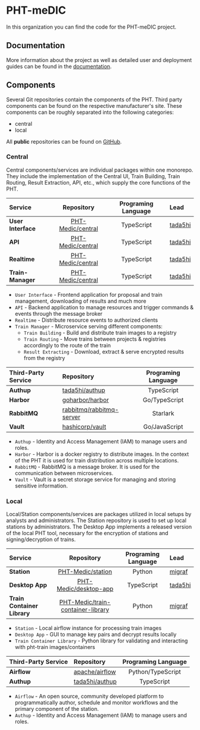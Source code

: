 # PHT-meDIC

In this organization you can find the code for the PHT-meDIC project.

## Documentation

More information about the project as well as detailed user and deployment guides can be found in 
the [documentation](https://docs.personalhealthtrain.de/).

## Components
Several Git repositories contain the components of the PHT. 
Third party components can be found on the respective manufacturer's site.
These components can be roughly separated into the following categories:

* central
* local

All **public** repositories can be found on [GitHub](https://github.com/PHT-Medic).

### Central
Central components/services are individual packages within one monorepo. They include the implementation of the Central 
UI, Train Building, Train Routing, Result Extraction, API, etc., which supply the core functions of the PHT.

| Service                  |                        Repository                         | Programing Language | Lead                                  |
|:-------------------------|:---------------------------------------------------------:|:-------------------:|:--------------------------------------|
| **User Interface**       | [PHT-Medic/central](https://github.com/PHT-Medic/central) |     TypeScript      | [tada5hi](https://github.com/tada5hi) |
| **API**                  | [PHT-Medic/central](https://github.com/PHT-Medic/central) |     TypeScript      | [tada5hi](https://github.com/tada5hi) |
| **Realtime**             | [PHT-Medic/central](https://github.com/PHT-Medic/central) |     TypeScript      | [tada5hi](https://github.com/tada5hi) |
| **Train-Manager**        | [PHT-Medic/central](https://github.com/PHT-Medic/central) |     TypeScript      | [tada5hi](https://github.com/tada5hi) |

* `User Interface` - Frontend application for proposal and train management, downloading of results and much more
* `API` - Backend application to manage resources and trigger commands & events through the message broker
* `Realtime` - Distribute resource events to authorized clients
* `Train Manager` - Microservice serving different components:
    * `Train Building` - Build and distribute train images to a registry
    * `Train Routing` - Move trains between projects & registries accordingly to the route of the train
    * `Result Extracting` - Download, extract & serve encrypted results from the registry


| Third-Party Service | Repository                                                              | Programing Language |
|:--------------------|:------------------------------------------------------------------------|:-------------------:|
| **Authup**          | [tada5hi/authup](https://github.com/tada5hi/authup)                     |     TypeScript      |
| **Harbor**          | [goharbor/harbor](https://github.com/goharbor/harbor)                   |    Go/TypeScript    |
| **RabbitMQ**        | [rabbitmq/rabbitmq-server](https://github.com/rabbitmq/rabbitmq-server) |      Starlark       |
| **Vault**           | [hashicorp/vault](https://github.com/hashicorp/vault)                   |    Go/JavaScript    |

* `Authup` - Identity and Access Management (IAM) to manage users and roles.
* `Harbor` - Harbor is a docker registry to distribute images. In the context of the PHT it is used for train distribution across multiple locations.
* `RabbitMQ` - RabbitMQ is a message broker. It is used for the communication between microservices.
* `Vault` - Vault is a secret storage service for managing and storing sensitive information.

### Local
Local/Station components/services are packages utilized in local setups by analysts and administrators. The Station 
repository is used to set up local stations by administrators. The Desktop App implements a released version of
the local PHT tool, necessary for the encryption of stations and signing/decryption of trains.

| Service                     |                                          Repository                                           | Programing Language | Lead                                  |
|:----------------------------|:---------------------------------------------------------------------------------------------:|:-------------------:|:--------------------------------------|
| **Station**                 |                   [PHT-Medic/station](https://github.com/PHT-Medic/station)                   |       Python        | [migraf](https://github.com/migraf)   |
| **Desktop App**             |              [PHT-Medic/desktop-app](https://github.com/PHT-Medic/desktop-app)                |     TypeScript      | [tada5hi](https://github.com/tada5hi) |
| **Train Container Library** | [PHT-Medic/train-container-library](https://github.com/PHT-Medic/train-container-library.git) |       Python        | [migraf](https://github.com/migraf)   |

* `Station` - Local airflow instance for processing train images
* `Desktop App` - GUI to manage key pairs and decrypt results locally
* `Train Container Library` - Python library for validating and interacting with pht-train images/containers

| Third-Party Service | Repository                                          | Programing Language |
|:--------------------|:----------------------------------------------------|:-------------------:|
| **Airflow**         | [apache/airflow](https://github.com/apache/airflow) |  Python/TypeScript  |
| **Authup**          | [tada5hi/authup](https://github.com/tada5hi/authup) |     TypeScript      |

* `Airflow` - An open source, community developed platform to programmatically author,
  schedule and monitor workflows and the primary component of the station.
* `Authup` - Identity and Access Management (IAM) to manage users and roles.

